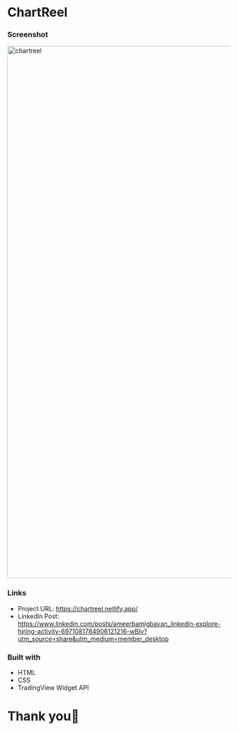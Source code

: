   # ChartReel
  
### Screenshot
<img width="1200" alt="chartreel" src="https://user-images.githubusercontent.com/76779409/187914263-35e19ed3-7202-4d33-9108-39750bfcaf6e.png">

### Links
- Project URL: https://chartreel.netlify.app/
- LinkedIn Post: https://www.linkedin.com/posts/ameerbamigbayan_linkedin-explore-hiring-activity-6971081784906121216-wBIv?utm_source=share&utm_medium=member_desktop

### Built with
- HTML
- CSS
- TradingView Widget API

# Thank you🥳
